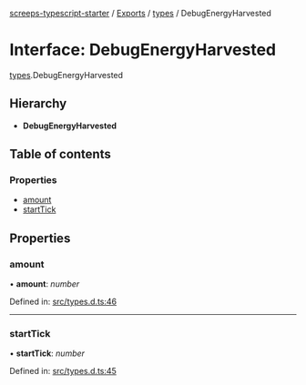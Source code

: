 [screeps-typescript-starter](../README.md) / [Exports](../modules.md) / [types](../modules/types.md) / DebugEnergyHarvested

# Interface: DebugEnergyHarvested

[types](../modules/types.md).DebugEnergyHarvested

## Hierarchy

* **DebugEnergyHarvested**

## Table of contents

### Properties

- [amount](types.debugenergyharvested.md#amount)
- [startTick](types.debugenergyharvested.md#starttick)

## Properties

### amount

• **amount**: *number*

Defined in: [src/types.d.ts:46](https://github.com/Baelyk/screeps/blob/9bfed96/src/types.d.ts#L46)

___

### startTick

• **startTick**: *number*

Defined in: [src/types.d.ts:45](https://github.com/Baelyk/screeps/blob/9bfed96/src/types.d.ts#L45)
